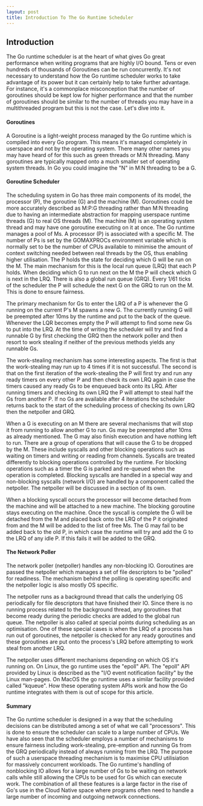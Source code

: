 ```yaml
---
layout: post
title: Introduction To The Go Runtime Scheduler
---
```


## Introduction

The Go runtime scheduler is at the heart of what gives Go great performance when writing programs that are highly I/O bound. Tens or even hundreds of thousands of Goroutines can be run concurrently. It's not necessary to understand how the Go runtime scheduler works to take advantage of its power but it can certainly help to take further advantage. For instance, it's a commonplace misconception that the number of goroutines should be kept low for higher performance and that the number of goroutines should be similar to the number of threads you may have in a multithreaded program but this is not the case. Let's dive into it.

#### Goroutines

A Goroutine is a light-weight process managed by the Go runtime which is compiled into every Go program. This means it's managed completely in userspace and not by the operating system. There many other names you may have heard of for this such as green threads or M:N threading. Many goroutines are typically mapped onto a much smaller set of operating system threads. In Go you could imagine the "N" in M:N threading to be a G.

#### Goroutine Scheduler

The scheduling system in Go has three main components of its model, the processor (P), the goroutine (G) and the machine (M). Goroutines could be more accurately described as M:P:G threading rather than M:N threading due to having an intermediate abstraction for mapping userspace runtime threads (G) to real OS threads (M). The machine (M) is an operating system thread and may have one goroutine executing on it at once. The Go runtime manages a pool of Ms. A processor (P) is associated with a specific M. The number of Ps is set by the GOMAXPROCs environment variable which is normally set to be the number of CPUs available to minimise the amount of context switching needed between real threads by the OS, thus enabling higher utilisation. The P holds the state for deciding which G will be run on the M. The main mechanism for this is the local run queue (LRQ) that each P holds. When deciding which G to run next on the M the P will check which G is next in the LRQ. There is also a global run queue (GRQ). Every 1/61 ticks of the scheduler the P will schedule the next G on the GRQ to run on the M. This is done to ensure fairness.

The primary mechanism for Gs to enter the LRQ of a P is whenever the G running on the current P's M spawns a new G. The currently running G will be preempted after 10ms by the runtime and put to the back of the queue. Whenever the LQR becomes empty the P will attempt to find some new Gs to put into the LRQ. At the time of writing the scheduler will try and find a runnable G by first checking the GRQ then the network poller and then resort to work stealing if neither of the previous methods yields any runnable Gs.

The work-stealing mechanism has some interesting aspects. The first is that the work-stealing may run up to 4 times if it is not successful. The second is that on the first iteration of the work-stealing the P will first try and run any ready timers on every other P and then check its own LRQ again in case the timers caused any ready Gs to be enqueued back onto its LRQ. After running timers and checking its own LRQ the P will attempt to steal half the Gs from another P. If no Gs are available after 4 iterations the scheduler returns back to the start of the scheduling process of checking its own LRQ then the netpoller and GRQ.

When a G is executing on an M there are several mechanisms that will stop it from running to allow another G to run. Gs may be preempted after 10ms as already mentioned. The G may also finish execution and have nothing left to run. There are a group of operations that will cause the G to be dropped by the M. These include syscalls and other blocking operations such as waiting on timers and writing or reading from channels. Syscalls are treated differently to blocking operations controlled by the runtime. For blocking operations such as a timer the G is parked and re-queued when the operation is completed. Blocking syscalls are handled in a special way and non-blocking syscalls (network I/O) are handled by a component called the netpoller. The netpoller will be discussed in a section of its own.

When a blocking syscall occurs the processor will become detached from the machine and will be attached to a new machine. The blocking goroutine stays executing on the machine. Once the syscall is complete the G will be detached from the M and placed back onto the LRQ of the P it originated from and the M will be added to the list of free Ms. The G may fail to be added back to the old P, in which case the runtime will try and add the G to the LRQ of any idle P. If this fails it will be added to the GRQ.

#### The Network Poller

The network poller (netpoller) handles any non-blocking IO. Goroutines are passed the netpoller which manages a set of file descriptors to be "polled" for readiness. The mechanism behind the polling is operating specific and the netpoller logic is also mostly OS specific.

The netpoller runs as a background thread that calls the underlying OS periodically for file descriptors that have finished their IO. Since there is no running process related to the background thread, any goroutines that become ready during the periodic checks are added to the global run queue. The netpoller is also called at special points during scheduling as an optimisation. One of these special cases is when the LRQ of a process has run out of goroutines, the netpoller is checked for any ready goroutines and these goroutines are put onto the process's LRQ before attempting to work steal from another LRQ. 

The netpoller uses different mechanisms depending on which OS it's running on. On Linux, the go runtime uses the "epoll" API. The "epoll" API provided by Linux is described as the "I/O event notification facility" by the Linux man-pages. On MacOS the go runtime uses a similar facility provided called "kqueue". How these operating system APIs work and how the Go runtime integrates with them is out of scope for this article.


#### Summary

The Go runtime scheduler is designed in a way that the scheduling decisions can be distributed among a set of what we call "processors". This is done to ensure the scheduler can scale to a large number of CPUs. We have also seen that the scheduler employs a number of mechanisms to ensure fairness including work-stealing, pre-emption and running Gs from the GRQ periodically instead of always running from the LRQ. The purpose of such a userspace threading mechanism is to maximise CPU utilisiation for massively concurrent workloads. The Go runtime's handling of nonblocking IO allows for a large number of Gs to be waiting on network calls while still allowing the CPUs to be used for Gs which can execute work. The combination of all these features is a large factor in the rise of Go's use in the Cloud Native space where programs often need to handle a large number of incoming and outgoing network connections.